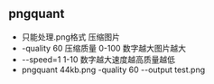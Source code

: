 ## pngquant

  - 只能处理.png格式   压缩图片
  - -quality 60 压缩质量 0-100 数字越大图片越大
  - --speed=1  1-10 数字越大速度越高质量越低
  - pngquant 44kb.png -quality 60 --output test.png